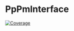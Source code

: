# PpPmInterface

[![Coverage](https://codecov.io/gh/MMajidi137/PpPmInterface.jl/branch/master/graph/badge.svg)](https://codecov.io/gh/MMajidi137/PpPmInterface.jl)
